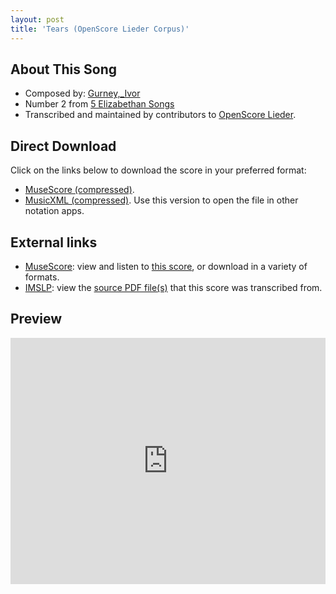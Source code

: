 ```yaml
---
layout: post
title: 'Tears (OpenScore Lieder Corpus)'
---
```


## About This Song

- Composed by: [Gurney,_Ivor](https://fourscoreandmore.org/openscore/lieder/Gurney,_Ivor)
- Number 2 from [5 Elizabethan Songs](https://fourscoreandmore.org/openscore/lieder/Gurney,_Ivor/5_Elizabethan_Songs)
- Transcribed and maintained by contributors to [OpenScore Lieder].

[OpenScore Lieder]: https://musescore.com/openscore-lieder-corpus

## Direct Download

Click on the links below to download the score in your preferred format:
- [MuseScore (compressed)](https://github.com/openscore/lieder/blob/main/scores/Gurney,_Ivor/5_Elizabethan_Songs/2_Tears/lc6154108.mscz?raw=true).
- [MusicXML (compressed)](https://github.com/openscore/lieder/blob/main/scores/Gurney,_Ivor/5_Elizabethan_Songs/2_Tears/lc6154108.mxl?raw=true). Use this version to open the file in other notation apps.

## External links

- [MuseScore]: view and listen to [this score][MuseScore], or download in a variety of formats.
- [IMSLP]: view the [source PDF file(s)][IMSLP] that this score was transcribed from.

[MuseScore]: https://musescore.com/score/6154108
[IMSLP]: https://imslp.org/wiki/Special:ReverseLookup/281985

## Preview

<iframe width="100%" height="394" src="https://musescore.com/openscore-lieder-corpus/scores/6154108/embed" frameborder="0" allowfullscreen allow="autoplay; fullscreen"></iframe>
